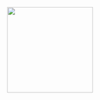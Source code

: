 <div id="header" align="center">
<img src= "https://i.giphy.com/media/v1.Y2lkPTc5MGI3NjExNjF6Nmh5MzJyeWMxdmc4MGw3MjV2anlsaXp3cmc3eDUzczYxZ2dhMiZlcD12MV9pbnRlcm5hbF9naWZfYnlfaWQmY3Q9cw/ptzlRfMuHaGgccUzbh/giphy.gif" width="200"/>
</div>
